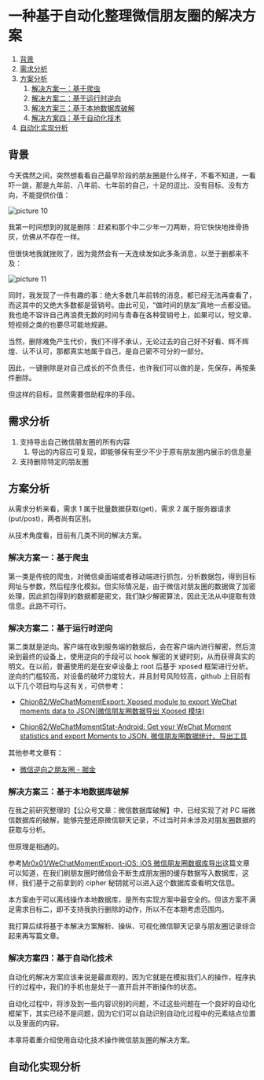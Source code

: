 # 一种基于自动化整理微信朋友圈的解决方案

1. [背景](#背景)
2. [需求分析](#需求分析)
3. [方案分析](#方案分析)
   1. [解决方案一：基于爬虫](#解决方案一基于爬虫)
   2. [解决方案二：基于运行时逆向](#解决方案二基于运行时逆向)
   3. [解决方案三：基于本地数据库破解](#解决方案三基于本地数据库破解)
   4. [解决方案四：基于自动化技术](#解决方案四基于自动化技术)
4. [自动化实现分析](#自动化实现分析)

## 背景

今天偶然之间，突然想看看自己最早阶段的朋友圈是什么样子，不看不知道，一看吓一跳，那是九年前、八年前、七年前的自己，十足的逗比、没有目标、没有方向，不能提供价值：

![picture 10](https://mark-vue-oss.oss-cn-hangzhou.aliyuncs.com/wechat-moments-dump-1656138484175-e1854677b109bae6e14c030da09b246d9ef728c94647185e7d9ad520f10c5e7b.png)

我第一时间想到的就是删除：赶紧和那个中二少年一刀两断，将它快快地挫骨扬灰，仿佛从不存在一样。

但很快地我就挫败了，因为竟然会有一天连续发如此多条消息，以至于删都来不及：

![picture 11](https://mark-vue-oss.oss-cn-hangzhou.aliyuncs.com/wechat-moments-dump-1656138681921-d1416f216062f0966ab68b04140aa4aa74850e4663bf08843226661a62b256c6.png)

同时，我发现了一件有趣的事：绝大多数几年前转的消息，都已经无法再查看了，而这其中的又绝大多数都是营销号。由此可见，“做时间的朋友”真地一点都没错。我也绝不容许自己再浪费无数的时间与青春在各种营销号上，如果可以，短文章、短视频之类的也要尽可能地规避。

当然，删除难免产生代价，我们不得不承认，无论过去的自己好不好看、辉不辉煌、认不认可，那都真实地属于自己，是自己密不可分的一部分。

因此，一键删除是对自己成长的不负责任，也许我们可以做的是，先保存，再按条件删除。

但这样的目标，显然需要借助程序的手段。

## 需求分析

1. 支持导出自己微信朋友圈的所有内容
   1. 导出的内容应可复现，即能够保有至少不少于原有朋友圈内展示的信息量
2. 支持删除特定的朋友圈

## 方案分析

从需求分析来看，需求 1 属于批量数据获取(get)，需求 2 属于服务器请求(put/post)，两者尚有区别。

从技术角度看，目前有几类不同的解决方案。

### 解决方案一：基于爬虫

第一类是传统的爬虫，对微信桌面端或者移动端进行抓包，分析数据包，得到目标网址与参数，然后程序化模拟。但实际情况是，由于微信对朋友圈的数据做了加密处理，因此抓包得到的数据都是密文，我们缺少解密算法，因此无法从中提取有效信息。此路不可行。

### 解决方案二：基于运行时逆向

第二类就是逆向。客户端在收到服务端的数据后，会在客户端内进行解密，然后渲染到最终的设备上，使用逆向的手段可以 hook 解密的关键时刻，从而获得真实的明文。在以前，普遍使用的是在安卓设备上 root 后基于 xposed 框架进行分析。逆向的门槛较高，对设备的破坏力度较大，并且封号风险较高，github 上目前有以下几个项目均与这有关，可供参考：

- [Chion82/WeChatMomentExport: Xposed module to export WeChat moments data to JSON(微信朋友圈数据导出 Xposed 模块)](https://github.com/Chion82/WeChatMomentExport)

- [Chion82/WeChatMomentStat-Android: Get your WeChat Moment statistics and export Moments to JSON. 微信朋友圈数据统计、导出工具](https://github.com/Chion82/WeChatMomentStat-Android)

其他参考文章有：

- [微信逆向之朋友圈 - 掘金](https://juejin.cn/post/6844903846595002376)

### 解决方案三：基于本地数据库破解

在我之前研究整理的【公众号文章：微信数据库破解】中，已经实现了对 PC 端微信数据库的破解，能够完整还原微信聊天记录，不过当时并未涉及对朋友圈数据的获取与分析。

但原理是相通的。

参考[Mr0x01/WeChatMomentExport-iOS: iOS 微信朋友圈数据库导出](https://github.com/Mr0x01/WeChatMomentExport-iOS)这篇文章可以知道，在我们刷朋友圈时微信会不断生成朋友圈的缓存数据写入数据库，这样，我们基于之前拿到的 cipher 秘钥就可以进入这个数据库查看明文信息。

本方案由于可以离线操作本地数据库，是所有实现方案中最安全的。但该方案不满足需求目标二，即不支持我执行删除的动作，所以不在本期考虑范围内。

我打算后续将基于本解决方案解析、操纵、可视化微信聊天记录与朋友圈记录综合起来再写篇文章。

### 解决方案四：基于自动化技术

自动化的解决方案应该来说是最直观的，因为它就是在模拟我们人的操作，程序执行的过程中，我们的手机也是处于一直开启并不断操作的状态。

自动化过程中，将涉及到一些内容识别的问题，不过这些问题在一个良好的自动化框架下，其实已经不是问题，因为它们可以自动识别自动化过程中的元素结点位置以及里面的内容。

本章将着重介绍使用自动化技术操作微信朋友圈的解决方案。

## 自动化实现分析
